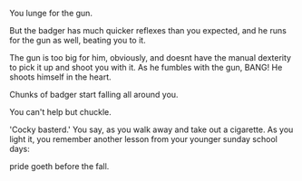 You lunge for the gun.

But the badger has much quicker reflexes than you expected,
and he runs for the gun as well, beating you to it.

The gun is too big for him, obviously, and doesnt have the
manual dexterity to pick it up and shoot you with it. As he 
fumbles with the gun, BANG! He shoots himself in the heart.

Chunks of badger start falling all around you.

You can't help but chuckle.

'Cocky basterd.' You say, as you walk away and take out a 
cigarette. As you light it, you remember another lesson from
your younger sunday school days:

pride goeth before the fall.